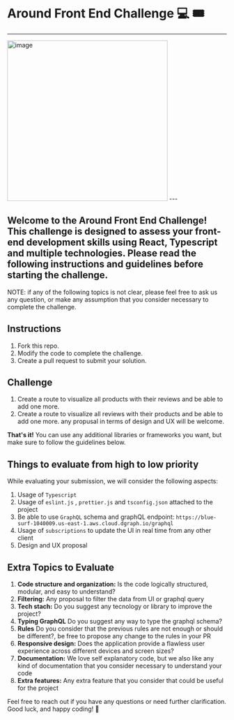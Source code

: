 # Around Front End Challenge 💻 🎟️
---
<img width="368" alt="image" src="https://github.com/AroundTo/frontendChallenge/assets/8725846/46edfec9-b70e-4bcf-a5a8-559b4c8d8f1b">
---

Welcome to the Around Front End Challenge! This challenge is designed to assess your front-end development skills using React, Typescript and multiple technologies. Please read the following instructions and guidelines before starting the challenge.
---
NOTE: if any of the following topics is not clear, please feel free to ask us any question, or make any assumption that you consider necessary to complete the challenge.

## Instructions
1. Fork this repo.
2. Modify the code to complete the challenge.
3. Create a pull request to submit your solution.

## Challenge
1. Create a route to visualize all products with their reviews and be able to add one more.
2. Create a route to visualize all reviews with their products and be able to add one more.
any propusal in terms of design and UX will be welcome.

**That's it!** You can use any additional libraries or frameworks you want, but make sure to follow the guidelines below.

## Things to evaluate from high to low priority

While evaluating your submission, we will consider the following aspects:


1. Usage of `Typescript`
2. Usage of `eslint.js` , `prettier.js` and `tsconfig.json` attached to the project
3. Be able to use `GraphQL`
 schema and graphQL endpoint:
```https://blue-surf-1040009.us-east-1.aws.cloud.dgraph.io/graphql```
4. Usage of `subscriptions` to update the UI in real time from any other client
5. Design and UX proposal

## Extra Topics to Evaluate

1. **Code structure and organization:** Is the code logically structured, modular, and easy to understand?
3. **Filtering:** Any proposal to filter the data from UI or graphql query
4. **Tech stach:** Do you suggest any tecnology or library to improve the project?
5. **Typing GraphQL** Do you suggest any way to type the graphql schema?
4. **Rules** Do you consider that the previous rules are not enough or should be different?, be free to propose any change to the rules in your PR 
3. **Responsive design:** Does the application provide a flawless user experience across different devices and screen sizes?
4. **Documentation:** We love self explanatory code, but we also like any kind of documentation that you consider necessary to understand your code
6. **Extra features:** Any extra feature that you consider that could be useful for the project

Feel free to reach out if you have any questions or need further clarification. Good luck, and happy coding! 🚀
